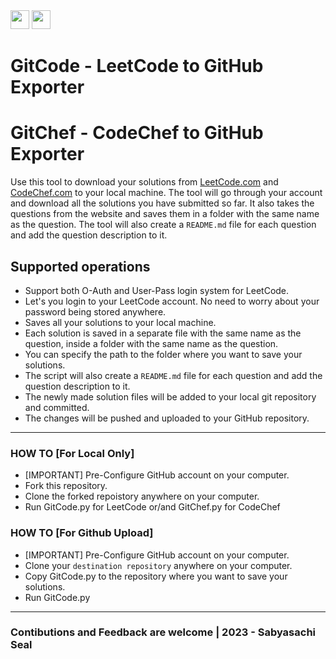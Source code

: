 <img src="https://camo.githubusercontent.com/cc970ca71436129d452abe304b052203754cf170951dd0a2a1903613f5b32999/68747470733a2f2f692e70696e696d672e636f6d2f6f726967696e616c732f37332f65312f35342f37336531353432323031316537363365613962333033613737333865373161332e676966" width="30px" height="30px">
<img src="https://i.pinimg.com/originals/c5/d9/fc/c5d9fc1e18bcf039f464c2ab6cfb3eb6.jpg" width="30px" height="30px">

# GitCode - LeetCode to GitHub Exporter
# GitChef - CodeChef to GitHub Exporter
Use this tool to download your solutions from [LeetCode.com](https://leetcode.com) and [CodeChef.com](https://codechef.com) to your local machine. The tool will go through your account and download all the solutions you have submitted so far. It also takes the questions from the website and saves them in a folder with the same name as the question. The tool will also create a ```README.md``` file for each question and add the question description to it. 

## Supported operations
- Support both O-Auth and User-Pass login system for LeetCode.
- Let's you login to your LeetCode account. No need to worry about your password being stored anywhere.
- Saves all your solutions to your local machine.
- Each solution is saved in a separate file with the same name as the question, inside a folder with the same name as the question.
- You can specify the path to the folder where you want to save your solutions.
- The script will also create a ```README.md``` file for each question and add the question description to it.
- The newly made solution files will be added to your local git repository and committed.
- The changes will be pushed and uploaded to your GitHub repository.

---

###  HOW TO [For Local Only]
- [IMPORTANT] Pre-Configure GitHub account on your computer.
- Fork this repository.
- Clone the forked repoistory anywhere on your computer. 
- Run GitCode.py for LeetCode or/and GitChef.py for CodeChef
###  HOW TO [For Github Upload]
- [IMPORTANT] Pre-Configure GitHub account on your computer.
- Clone your ```destination repository``` anywhere on your computer. 
- Copy GitCode.py to the repository where you want to save your solutions.
- Run GitCode.py

---

### Contibutions and Feedback are welcome | 2023 - Sabyasachi Seal